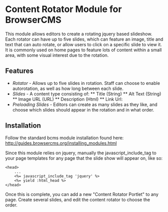 # Content Rotator Module for BrowserCMS

This module allows editors to create a rotating jquery based slideshow. Each rotator can have up to five slides, which can feature an image, title and text that can auto rotate, or allow users to click on a specific slide to view it. It is commonly used on home pages to feature lots of content within a small area, with some visual interest due to the rotation.

## Features

* _Rotator_ - Allows up to five slides in rotation. Staff can choose to enable autorotation, as well as how long between each slide.
* _Slides_ - A content type consisting of:
** Title (String)
** Alt Text (String)
** Image URL (URL)
** Description (Html)
** Link Url: 
* _Preloading Slides_ - Editors can create as many slides as they like, and choose which slides should appear in the rotation and in what order.


## Installation

Follow the standard bcms module installation found here: http://guides.browsercms.org/installing_modules.html

Since this module relies on jquery, manually the javascript_include_tag to your page templates for any page that the slide show will appear on, like so:

	<head>
	    ...
		<%= javascript_include_tag 'jquery' %>
		<%= yield :html_head %>
	</head>
	
Once this is complete, you can add a new "Content Rotator Portlet" to any page. Create several slides, and edit the content rotator to choose the order.